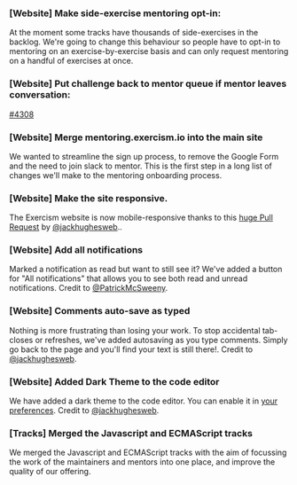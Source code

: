 ### [Website] Make side-exercise mentoring opt-in:

At the moment some tracks have thousands of side-exercises in the backlog. We're going to change this behaviour so people have to opt-in to mentoring on an exercise-by-exercise basis and can only request mentoring on a handful of exercises at once.

### [Website] Put challenge back to mentor queue if mentor leaves conversation:
[#4308](https://github.com/exercism/exercism/issues/4308)

### [Website] Merge mentoring.exercism.io into the main site

We wanted to streamline the sign up process, to remove the Google Form and the need to join slack to mentor. This is the first step in a long list of changes we'll make to the mentoring onboarding process.

### [Website] Make the site responsive.

The Exercism website is now mobile-responsive thanks to this [huge Pull Request](https://github.com/exercism/website/pull/252) by [@jackhughesweb](https://github.com/jackhughesweb)..

### [Website] Add all notifications

Marked a notification as read but want to still see it? We've added a button for "All notifications" that allows you to see both read and unread notifications. Credit to [@PatrickMcSweeny](https://github.com/PatrickMcSweeny).

### [Website] Comments auto-save as typed

Nothing is more frustrating than losing your work. To stop accidental tab-closes or refreshes, we've added autosaving as you type comments. Simply go back to the page and you'll find your text is still there!. Credit to [@jackhughesweb](https://github.com/jackhughesweb).

### [Website] Added Dark Theme to the code editor

We have added a dark theme to the code editor. You can enable it in [your preferences](https://exercism.io/my/settings/preferences/edit). Credit to [@jackhughesweb](https://github.com/jackhughesweb).

### [Tracks] Merged the Javascript and ECMAScript tracks

We merged the Javascript and ECMAScript tracks with the aim of focussing the work of the maintainers and mentors into one place, and improve the quality of our offering. 
